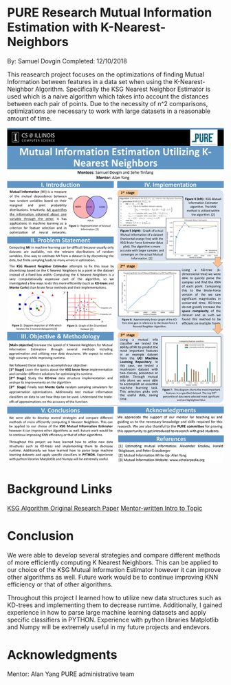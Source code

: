 # PURE Research Mutual Information Estimation with K-Nearest-Neighbors
By: Samuel Dovgin
Completed: 12/10/2018

This reasearch project focuses on the optimizations of finding Mutual Information between features in a data set when using the 
K-Nearest-Neighbor Algorithm. Specifically the KSG Nearest Neighbor Estimator is used which is a naive algorithm which takes into
account the distances between each pair of points. Due to the necessity of n^2 comparisons, optimizations are necessary to
work with large datasets in a reasonable amount of time.

<img src="https://github.com/SamuelDovgin/PURE_Research_Project/blob/master/poster_assets/dovgin2_and_tinfang2_poster-1.jpg" />

# Background Links
[KSG Algorithm Original Research Paper](https://github.com/SamuelDovgin/PURE_Research_Project/blob/master/KSG_estimator/KSG%20original.pdf)
[Mentor-written Intro to Topic](https://github.com/SamuelDovgin/PURE_Research_Project/blob/master/KSG_estimator/MI_estimation_writeup_rev1.pdf)

# Conclusion
We were able to develop several strategies and compare different methods of more efficiently computing K Nearest Neighbors. 
This can be applied to our choice of the KSG Mutual Information Estimator however it can improve other algorithms as well. 
Future work would be to continue improving KNN efficiency or that of other algorithms.

Throughout this project I learned how to utilize new data structures such as KD-trees and implementing them to decrease 
runtime. Additionally, I gained experience in how to parse large machine learning datasets and apply specific classifiers
in PYTHON. Experience with python libraries Matplotlib and Numpy will be extremely useful in my future projects and 
endevors.

# Acknowledgments
Mentor: Alan Yang
PURE administrative team
